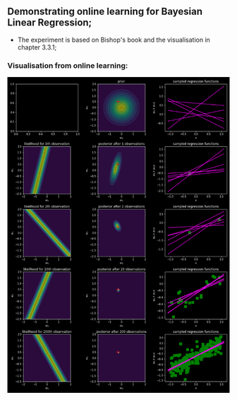 ## Demonstrating online learning for Bayesian Linear Regression;

* The experiment is based on Bishop's book and the visualisation in chapter 3.3.1;

### Visualisation from online learning:

![alt text](https://github.com/mariovas3/probabilistic_models/blob/master/bayesian_linear_reg/blr_online_learning.png)

